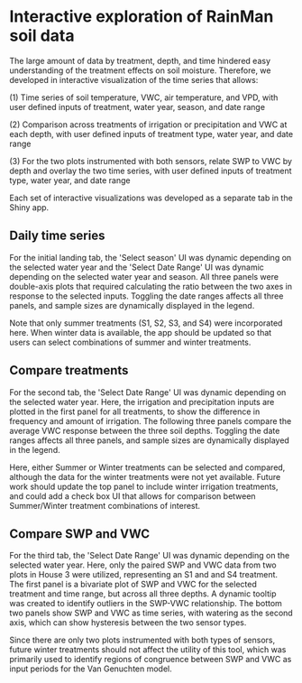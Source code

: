 # Interactive exploration of RainMan soil data

The large amount of data by treatment, depth, and time hindered easy understanding of the treatment effects on soil moisture. Therefore, we developed in interactive visualization of the time series that allows:

(1) Time series of soil temperature, VWC, air temperature, and VPD, with user defined inputs of treatment, water year, season, and date range

(2) Comparison across treatments of irrigation or precipitation and VWC at each depth, with user defined inputs of treatment type, water year, and date range

(3) For the two plots instrumented with both sensors, relate SWP to VWC by depth and overlay the two time series, with user defined inputs of treatment type, water year, and date range

Each set of interactive visualizations was developed as a separate tab in the Shiny app. 

## Daily time series

For the initial landing tab, the 'Select season' UI was dynamic depending on the selected water year and the 'Select Date Range' UI was dynamic depending on the selected water year and season. All three panels were double-axis plots that required calculating the ratio between the two axes in response to the selected inputs. Toggling the date ranges affects all three panels, and sample sizes are dynamically displayed in the legend. 

Note that only summer treatments (S1, S2, S3, and S4) were incorporated here. When winter data is available, the app should be updated so that users can select combinations of summer and winter treatments. 

## Compare treatments

For the second tab, the 'Select Date Range' UI was dynamic depending on the selected water year. Here, the irrigation and precipitation inputs are plotted in the first panel for all treatments, to show the difference in frequency and amount of irrigation. The following three panels compare the average VWC response between the three soil depths. Toggling the date ranges affects all three panels, and sample sizes are dynamically displayed in the legend.

Here, either Summer or Winter treatments can be selected and compared, although the data for the winter treatments were not yet available. Future work should update the top panel to include winter irrigation treatments, and could add a check box UI that allows for comparison between Summer/Winter treatment combinations of interest. 

## Compare SWP and VWC

For the third tab, the 'Select Date Range' UI was dynamic depending on the selected water year. Here, only the paired SWP and VWC data from two plots in House 3 were utilized, representing an S1 and and S4 treatment. The first panel is a bivariate plot of SWP and VWC for the selected treatment and time range, but across all three depths. A dynamic tooltip was created to identify outliers in the SWP-VWC relationship. The bottom two panels show SWP and VWC as time series, with watering as the second axis, which can show hysteresis between the two sensor types. 

Since there are only two plots instrumented with both types of sensors, future winter treatments should not affect the utility of this tool, which was primarily used to identify regions of congruence between SWP and VWC as input periods for the Van Genuchten model. 